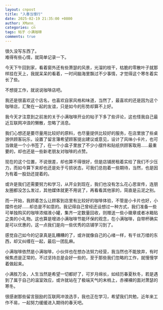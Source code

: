 ```yaml
---
layout: cnpost
title: "入春当慢行"
date: 2025-02-19 21:35:00 +0800
author: XMann_
categories: cn
tags: 帖子 小满咖啡
comments: true
---
```


很久没写东西了。<br>
难得有些心情，就简单记录一下。

今天下午回到家，看着窗外还有些萧瑟的风景，光溜的枝干，枯脆的零散叶子就那样挂在天上，我就呆呆的看着，一时间脑海里飘过不少事情，才觉得这个寒冬着实长了些。

不想提工作，就说说咖啡店吧。

我还是很喜欢这个店名，也喜欢自家风格和味道，当然了，最喜欢的还是因为这个咖啡店，汇聚在一起的友谊，只是如今的形势却算不上好。

我今天才注意到之前发的关于小满咖啡开业的帖子下多了些评论，这也怪我自己最近互联网冲浪的懒散，忽略了消息。

我们心想还是要尽量用比较好的原料，也尽量提供比较好的服务，在店里放了些桌游供顾客玩乐，设置了留言簿希望顾客提出建议或意见，设计了风味小卡片，也可当做是一个小书签了，在一个小盒子里放了不少小摆件和贴纸供顾客取用……最重要的，却也还是一些新老朋友对咖啡的点赞。

现在的这个位置，不说很差，却也算不得很好，但是店铺房租着实给了我们不少压力，而如今算下来却也还是处于亏损状态，可我们总抱着一些期待，当然，也是因为有着一股劲还提着的。

或许是我们还需要努力和学习，从开业到现在，我们也没有怎么花心思宣传，连朋友圈都没怎么发过，其他媒体就更不用说了，再看看其他家的，简直是云泥之别。

而一开始，我顾着怎么让顾客到店里有比较好的咖啡体验，不管是小卡片也好，小摆件也好……却总是不如意的。我记得自己曾经还设想过一种方式，我们准备一些可单独购买的咖啡浓缩液小罐，集齐一定数量回收，则赠送一些小徽章或者冰箱贴之类的小礼物。这也算是增进小满咖啡节能环保的观念，在小满咖啡，自带杯确实是可以优惠的，这一点我们是向一些优秀的店铺学习到了。

感觉自己如今的记录真是乱糟糟的了，或许就像自己的心绪一样，有千丝万缕的东西，却又纠缠在一起，最后一团乱麻。

小满咖啡依然是小满咖啡，小伙伴也在想办法努力经营，我当然也不能放弃，有时候焦虑是正常的，不过坚持总是会好一些的，至于那些我们忽略的工作，就慢慢学着做起来。

小满胜万全，人生当然是希望一切都好了，可岁月绵长，如经历春夏秋冬，若是遇到了属于自己的温室效应，或许就站在了极端天气的末梢上，赤裸裸的面对萧瑟的寒冬。

很感谢那些留言鼓励的互联网冲浪选手，我也正在学习，希望我们共勉，近年来工作不易，一起努力缓缓进入期待的春天吧。